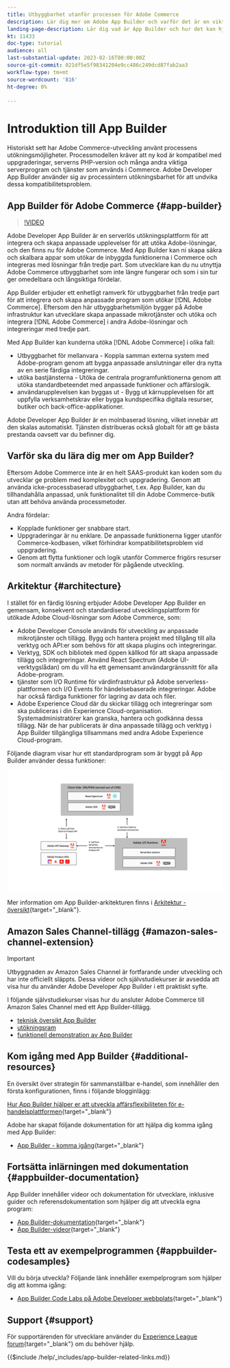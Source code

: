 ```yaml
---
title: Utbyggbarhet utanför processen för Adobe Commerce
description: Lär dig mer om Adobe App Builder och varför det är en viktig aspekt när det gäller utbyggbarhet utanför processen.
landing-page-description: Lär dig vad är App Builder och hur det kan hjälpa dig med Adobe Commerce utvecklingsstrategier.
kt: 11433
doc-type: tutorial
audience: all
last-substantial-update: 2023-02-16T00:00:00Z
source-git-commit: 021df5e5f98341204e9cc486c249dcd87fab2aa3
workflow-type: tm+mt
source-wordcount: '816'
ht-degree: 0%

---
```



# Introduktion till App Builder

Historiskt sett har Adobe Commerce-utveckling använt processens utökningsmöjligheter. Processmodellen kräver att ny kod är kompatibel med uppgraderingar, serverns PHP-version och många andra viktiga serverprogram och tjänster som används i Commerce. Adobe Developer App Builder använder sig av processintern utökningsbarhet för att undvika dessa kompatibilitetsproblem.

## App Builder för Adobe Commerce {#app-builder}

>[!VIDEO](https://video.tv.adobe.com/v/3412839)

Adobe Developer App Builder är en serverlös utökningsplattform för att integrera och skapa anpassade upplevelser för att utöka Adobe-lösningar, och den finns nu för Adobe Commerce. Med App Builder kan ni skapa säkra och skalbara appar som utökar de inbyggda funktionerna i Commerce och integreras med lösningar från tredje part. Som utvecklare kan du nu utnyttja Adobe Commerce utbyggbarhet som inte längre fungerar och som i sin tur ger omedelbara och långsiktiga fördelar.

App Builder erbjuder ett enhetligt ramverk för utbyggbarhet från tredje part för att integrera och skapa anpassade program som utökar [!DNL Adobe Commerce]. Eftersom den här utbyggbarhetsmiljön bygger på Adobe infrastruktur kan utvecklare skapa anpassade mikrotjänster och utöka och integrera [!DNL Adobe Commerce] i andra Adobe-lösningar och integreringar med tredje part.

Med App Builder kan kunderna utöka [!DNL Adobe Commerce] i olika fall:

* Utbyggbarhet för mellanvara - Koppla samman externa system med Adobe-program genom att bygga anpassade anslutningar eller dra nytta av en serie färdiga integreringar.
* utöka bastjänsterna - Utöka de centrala programfunktionerna genom att utöka standardbeteendet med anpassade funktioner och affärslogik.
* användarupplevelsen kan byggas ut - Bygg ut kärnupplevelsen för att uppfylla verksamhetskrav eller bygga kundspecifika digitala resurser, butiker och back-office-applikationer.

Adobe Developer App Builder är en molnbaserad lösning, vilket innebär att den skalas automatiskt. Tjänsten distribueras också globalt för att ge bästa prestanda oavsett var du befinner dig.

## Varför ska du lära dig mer om App Builder?

Eftersom Adobe Commerce inte är en helt SAAS-produkt kan koden som du utvecklar ge problem med komplexitet och uppgradering. Genom att använda icke-processbaserad utbyggbarhet, t.ex. App Builder, kan du tillhandahålla anpassad, unik funktionalitet till din Adobe Commerce-butik utan att behöva använda processmetoder.

Andra fördelar:

* Kopplade funktioner ger snabbare start.
* Uppgraderingar är nu enklare. De anpassade funktionerna ligger utanför Commerce-kodbasen, vilket förhindrar kompatibilitetsproblem vid uppgradering.
* Genom att flytta funktioner och logik utanför Commerce frigörs resurser som normalt används av metoder för pågående utveckling.

## Arkitektur {#architecture}

I stället för en färdig lösning erbjuder Adobe Developer App Builder en gemensam, konsekvent och standardiserad utvecklingsplattform för utökade Adobe Cloud-lösningar som Adobe Commerce, som:

* Adobe Developer Console används för utveckling av anpassade mikrotjänster och tillägg. Bygg och hantera projekt med tillgång till alla verktyg och API:er som behövs för att skapa plugins och integreringar.
* Verktyg, SDK och bibliotek med öppen källkod för att skapa anpassade tillägg och integreringar. Använd React Spectrum (Adobe UI-verktygslådan) om du vill ha ett gemensamt användargränssnitt för alla Adobe-program.
* tjänster som I/O Runtime för värdinfrastruktur på Adobe serverless-plattformen och I/O Events för händelsebaserade integreringar. Adobe har också färdiga funktioner för lagring av data och filer.
* Adobe Experience Cloud där du skickar tillägg och integreringar som ska publiceras i din Experience Cloud-organisation. Systemadministratörer kan granska, hantera och godkänna dessa tillägg. När de har publicerats är dina anpassade tillägg och verktyg i App Builder tillgängliga tillsammans med andra Adobe Experience Cloud-program.

Följande diagram visar hur ett standardprogram som är byggt på App Builder använder dessa funktioner:

![Arkitektur](/help/assets/app-builder/app-builder-architecture.jpeg)

Mer information om App Builder-arkitekturen finns i [Arkitektur - översikt](https://developer.adobe.com/app-builder/docs/guides/){target="_blank"}.

## Amazon Sales Channel-tillägg {#amazon-sales-channel-extension}

>[!IMPORTANT]
>
>Utbyggnaden av Amazon Sales Channel är fortfarande under utveckling och har inte officiellt släppts.  Dessa videor och självstudiekurser är avsedda att visa hur du använder Adobe Developer App Builder i ett praktiskt syfte.

I följande självstudiekurser visas hur du ansluter Adobe Commerce till Amazon Sales Channel med ett App Builder-tillägg.

* [teknisk översikt App Builder](../app-builder/app-builder-technical-overview.md)
* [utökningsram](../app-builder/extensibility-framework-commerce-eventing.md)
* [funktionell demonstration av App Builder](../app-builder/app-builder-functional-demonstration.md)

## Kom igång med App Builder {#additional-resources}

En översikt över strategin för sammanställbar e-handel, som innehåller den första konfigurationen, finns i följande blogginlägg:

[Hur App Builder hjälper er att utveckla affärsflexibiliteten för e-handelsplattformen](https://business.adobe.com/blog/how-to/how-app-builder-helps-you-implement-a-composable-commerce-strategy){target="_blank"}

Adobe har skapat följande dokumentation för att hjälpa dig komma igång med App Builder:

* [App Builder - komma igång](https://developer.adobe.com/app-builder/docs/getting_started/){target="_blank"}

## Fortsätta inlärningen med dokumentation {#appbuilder-documentation}

App Builder innehåller videor och dokumentation för utvecklare, inklusive guider och referensdokumentation som hjälper dig att utveckla egna program:

* [App Builder-dokumentation](https://developer.adobe.com/app-builder/docs/overview/){target="_blank"}
* [App Builder-videor](https://www.youtube.com/playlist?list=PLcVEYUqU7VRfDij-Jbjyw8S8EzW073F_o){target="_blank"}

## Testa ett av exempelprogrammen {#appbuilder-codesamples}

Vill du börja utveckla? Följande länk innehåller exempelprogram som hjälper dig att komma igång:

* [App Builder Code Labs på Adobe Developer webbplats](https://developer.adobe.com/app-builder/docs/resources/){target="_blank"}

## Support {#support}

För supportärenden för utvecklare använder du [Experience League forum](https://experienceleaguecommunities.adobe.com/t5/app-builder/ct-p/project-firefly){target="_blank"} om du behöver hjälp.

{{$include /help/_includes/app-builder-related-links.md}}
